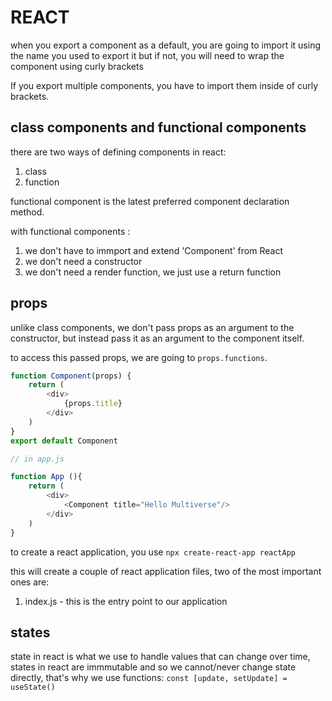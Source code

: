 # REACT

when you export a component as  a default, you are going to import it using the name you used to export it  but if not, you will need to wrap the component using curly brackets

If you export multiple components, you have to import them inside of curly brackets.

## class components and functional components

there are two ways of defining components in react:

1. class 
2. function

functional component is the latest preferred component declaration method.

with functional components :

1. we don't have to immport and extend 'Component' from React
2. we don't need a constructor
3. we don't need a render function, we just use a return function

## props

unlike class components, we don't pass props as an argument to the constructor, but instead pass it as an argument to the component itself.

to access this passed props, we are going to `props.functions`.

```javascript
function Component(props) {
    return (
        <div>
            {props.title}
        </div>
    )
}
export default Component

// in app.js

function App (){
    return (
        <div>
            <Component title="Hello Multiverse"/>
        </div>
    )
}
```

to create a react application, you use `npx create-react-app reactApp`

this will create a couple of react application files, two of the most important ones are:

1. index.js - this is the entry point to our application

## states

state in react is what we use to handle values that can change over time, states in react are immmutable and so we cannot/never change state directly, that's why we use functions: `const [update, setUpdate] = useState()`

